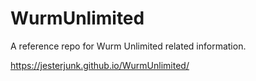 # WurmUnlimited
A reference repo for Wurm Unlimited related information.

https://jesterjunk.github.io/WurmUnlimited/
